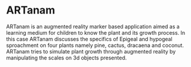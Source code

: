 # ARTanam
ARTanam is an augmented reality marker based application aimed as a learning medium for children to know the plant and its growth process. In this case ARTanam discusses the specifics of Epigeal and hypogeal sproachment on four plants namely pine, cactus, dracaena and coconut.  ARTanam tries to simulate plant growth through augmented reality by manipulating the scales on 3d objects presented.
